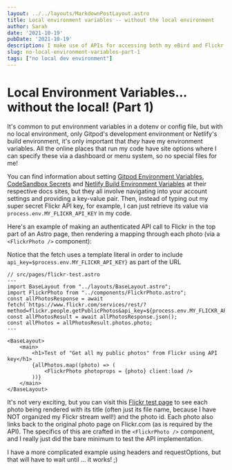 ```yaml
---
layout: ../../layouts/MarkdownPostLayout.astro
title: Local environment variables -- without the local environment
author: Sarah
date: '2021-10-19'
pubDate: '2021-10-19'
description: I make use of APIs for accessing both my eBird and Flickr data, but each of these require authenticated access with a secret key. Here's how I can use environment variables while developing on my Chromebook in Gitpod, and deploying to production in Netlify without a local environment in which to store them!
slug: no-local-environment-variables-part-1
tags: ["no local dev environment"]
---
```

# Local Environment Variables... without the local! (Part 1)

It's common to put environment variables in a dotenv or config file, but with no local environment, only Gitpod's development environment or Netlify's build environment, it's only important that *they* have my environment variables. All the online places that run my code have site options where I can specify these via a dashboard or menu system, so no special files for me!

You can find information about setting
[Gitpod Environment Variables](https://www.gitpod.io/docs/environment-variables/), [CodeSandbox Secrets](https://codesandbox.io/docs/secrets) and [Netlify Build Environment Variables](https://docs.netlify.com/configure-builds/environment-variables/) at their respective docs sites, but they all involve navigating into your account settings and providing a key-value pair. Then, instead of typing out my super secret Flickr API key, for example, I can just retrieve its value via `process.env.MY_FLICKR_API_KEY` in my code.

Here's an example of making an authenticated API call to Flickr in the top part of an Astro page, then rendering a mapping through each photo (via a `<FlickrPhoto />` component):

Notice that the fetch uses a template literal in order to include `api_key=$process.env.MY_FLICKR_API_KEY}` as part of the URL
```astro
// src/pages/flickr-test.astro
---
import BaseLayout from "../layouts/BaseLayout.astro";
import FlickrPhoto from "../components/FlickrPhoto.astro";
const allPhotosResponse = await fetch(`https://www.flickr.com/services/rest/?method=flickr.people.getPublicPhotos&api_key=${process.env.MY_FLICKR_API_KEY}&user_id=28692845%40N03&format=json&nojsoncallback=1`);
const allPhotosResult = await allPhotosResponse.json();
const allPhotos = allPhotosResult.photos.photo;
---

<BaseLayout>
    <main>
        <h1>Test of "Get all my public photos" from Flickr using API key</h1> 
        {allPhotos.map((photo) => (
            <FlickrPhoto photoprops = {photo} client:load />
        ))}
    </main>
</BaseLayout>
```

It's not very exciting, but you can visit this [Flickr test page](/flickr-test) to see each photo being rendered with its title (often just its file name, because I have NOT organized my Flickr stream well!) and the photo id. Each photo also links back to the original photo page on Flickr.com (as is required by the API). The specifics of this are crafted in the `<FlickrPhoto />` component, and I really just did the bare minimum to test the API implementation.

I have a more complicated example using headers and requestOptions, but that will have to wait until ... it works!  ;) 